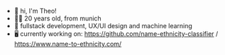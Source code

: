 
- 👋 hi, I'm Theo!
- 🙋‍♂️ 20 years old, from munich
- 🌱 fullstack development, UX/UI design and machine learning
- 🖥️ currently working on: https://github.com/name-ethnicity-classifier / https://www.name-to-ethnicity.com/
